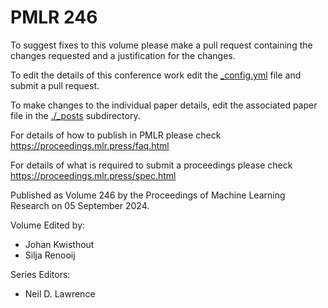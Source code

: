 # PMLR 246

To suggest fixes to this volume please make a pull request containing the changes requested and a justification for the changes.

To edit the details of this conference work edit the [_config.yml](./_config.yml) file and submit a pull request.

To make changes to the individual paper details, edit the associated paper file in the [./_posts](./_posts) subdirectory.

For details of how to publish in PMLR please check https://proceedings.mlr.press/faq.html

For details of what is required to submit a proceedings please check https://proceedings.mlr.press/spec.html



Published as Volume 246 by the Proceedings of Machine Learning Research on 05 September 2024.

Volume Edited by:
  * Johan Kwisthout
  * Silja Renooij

Series Editors:
  * Neil D. Lawrence
